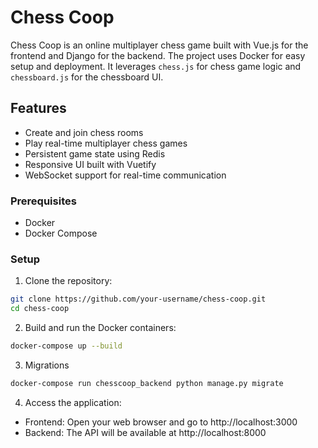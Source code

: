 
# Chess Coop

Chess Coop is an online multiplayer chess game built with Vue.js for the frontend and Django for the backend. The project uses Docker for easy setup and deployment. It leverages `chess.js` for chess game logic and `chessboard.js` for the chessboard UI.


## Features

- Create and join chess rooms
- Play real-time multiplayer chess games
- Persistent game state using Redis
- Responsive UI built with Vuetify
- WebSocket support for real-time communication

### Prerequisites

- Docker
- Docker Compose

### Setup

1. Clone the repository:

```sh
git clone https://github.com/your-username/chess-coop.git
cd chess-coop
```
 
2. Build and run the Docker containers:

```sh
docker-compose up --build
```

3. Migrations

```sh
docker-compose run chesscoop_backend python manage.py migrate
```

4. Access the application:
- Frontend: Open your web browser and go to http://localhost:3000
- Backend: The API will be available at http://localhost:8000


